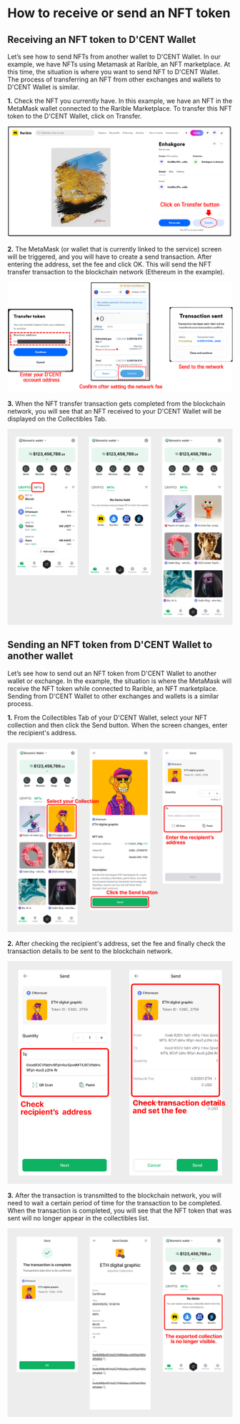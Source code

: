 # How to receive or send an NFT token

## Receiving an NFT token to D'CENT Wallet

Let’s see how to send NFTs from another wallet to D'CENT Wallet. In our example, we have NFTs using Metamask at Rarible, an NFT marketplace. At this time, the situation is where you want to send NFT to D'CENT Wallet. The process of transferring an NFT from other exchanges and wallets to D'CENT Wallet is similar.

**1.** Check the NFT you currently have. In this example, we have an NFT in the MetaMask wallet connected to the Rarible Marketplace. To transfer this NFT token to the D'CENT Wallet, click on  Transfer.

<div align="left"><img src="../.gitbook/assets/NFT7.png" alt=""></div>

**2.** The MetaMask (or wallet that is currently linked to the service) screen will be triggered, and you will have to create a send transaction. After entering the address, set the fee and click OK. This will send the NFT transfer transaction to the blockchain network (Ethereum in the example).

<div align="left"><img src="../.gitbook/assets/NFT8 (1).png" alt=""></div>

**3.** When the NFT transfer transaction gets completed from the blockchain network, you will see that an NFT received to your D'CENT Wallet will be displayed on the Collectibles Tab.

<div align="left"><img src="../.gitbook/assets/12 (6).png" alt=""></div>

## Sending an NFT token from D'CENT Wallet to another wallet

Let’s see how to send out an NFT token from D'CENT Wallet to another wallet or exchange. In the example, the situation is where the MetaMask will receive the NFT token while connected to Rarible, an NFT marketplace. Sending from D'CENT Wallet to other exchanges and wallets is a similar process.

**1.** From the Collectibles Tab of your D'CENT Wallet, select your NFT collection and then click the Send button. When the screen changes, enter the recipient's address.

![](<../.gitbook/assets/13 (7).png>)

**2.** After checking the recipient's address, set the fee and finally check the transaction details to be sent to the blockchain network.

![](<../.gitbook/assets/14 (5).png>)

**3.** After the transaction is transmitted to the blockchain network, you will need to wait a certain period of time for the transaction to be completed. When the transaction is completed, you will see that the NFT token that was sent will no longer appear in the collectibles list.

![](<../.gitbook/assets/15 (4).png>)
